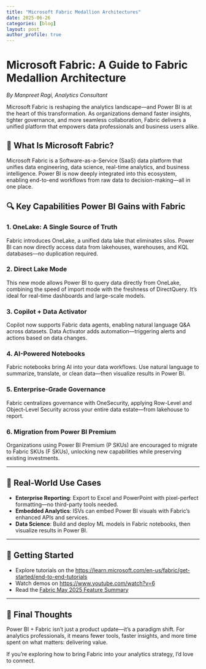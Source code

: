 ```yaml
---
title: "Microsoft Fabric Medallion Architectures"
date: 2025-06-26
categories: [blog]
layout: post
author_profile: true
---
```


# Microsoft Fabric: A Guide to Fabric Medallion Architecture

*By Manpreet Ragi, Analytics Consultant*

Microsoft Fabric is reshaping the analytics landscape—and Power BI is at the heart of this transformation. As organizations demand faster insights, tighter governance, and more seamless collaboration, Fabric delivers a unified platform that empowers data professionals and business users alike.

## 🚀 What Is Microsoft Fabric?

Microsoft Fabric is a Software-as-a-Service (SaaS) data platform that unifies data engineering, data science, real-time analytics, and business intelligence. Power BI is now deeply integrated into this ecosystem, enabling end-to-end workflows from raw data to decision-making—all in one place.

## 🔍 Key Capabilities Power BI Gains with Fabric

### 1. **OneLake: A Single Source of Truth**
Fabric introduces OneLake, a unified data lake that eliminates silos. Power BI can now directly access data from lakehouses, warehouses, and KQL databases—no duplication required.

### 2. **Direct Lake Mode**
This new mode allows Power BI to query data directly from OneLake, combining the speed of import mode with the freshness of DirectQuery. It’s ideal for real-time dashboards and large-scale models.

### 3. **Copilot + Data Activator**
Copilot now supports Fabric data agents, enabling natural language Q&A across datasets. Data Activator adds automation—triggering alerts and actions based on data changes.

### 4. **AI-Powered Notebooks**
Fabric notebooks bring AI into your data workflows. Use natural language to summarize, translate, or clean data—then visualize results in Power BI.

### 5. **Enterprise-Grade Governance**
Fabric centralizes governance with OneSecurity, applying Row-Level and Object-Level Security across your entire data estate—from lakehouse to report.

### 6. **Migration from Power BI Premium**
Organizations using Power BI Premium (P SKUs) are encouraged to migrate to Fabric SKUs (F SKUs), unlocking new capabilities while preserving existing investments.

---

## 🧠 Real-World Use Cases

- **Enterprise Reporting**: Export to Excel and PowerPoint with pixel-perfect formatting—no third-party tools needed.
- **Embedded Analytics**: ISVs can embed Power BI visuals with Fabric’s enhanced APIs and services.
- **Data Science**: Build and deploy ML models in Fabric notebooks, then visualize results in Power BI.

---

## 📌 Getting Started

- Explore tutorials on the https://learn.microsoft.com/en-us/fabric/get-started/end-to-end-tutorials
- Watch demos on https://www.youtube.com/watch?v=6
- Read the [Fabric May 2025 Feature Summary](https://blog.fabric.microsoft.com/en-us/blog/fabric-may-2025-feature-summary/)

---

## 💬 Final Thoughts

Power BI + Fabric isn’t just a product update—it’s a paradigm shift. For analytics professionals, it means fewer tools, faster insights, and more time spent on what matters: delivering value.

If you’re exploring how to bring Fabric into your analytics strategy, I’d love to connect.

